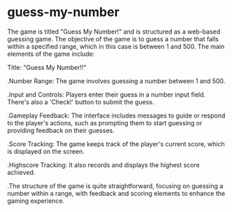 # guess-my-number

The game is titled "Guess My Number!" and is structured as a web-based guessing game. The objective of the game is to guess a number that falls within a specified range, which in this case is between 1 and 500. The main elements of the game include:

Title: "Guess My Number!!"

  .Number Range: The game involves guessing a number between 1 and 500.

  .Input and Controls: Players enter their guess in a number input field. There's also a 'Check!' button to submit the guess.

  .Gameplay Feedback: The interface includes messages to guide or respond to the player's actions, such as prompting them to start guessing or providing feedback on their guesses.

  .Score Tracking: The game keeps track of the player's current score, which is displayed on the screen.

  .Highscore Tracking: It also records and displays the highest score achieved.

  .The structure of the game is quite straightforward, focusing on guessing a number within a range, with feedback and scoring elements to enhance the gaming experience.
